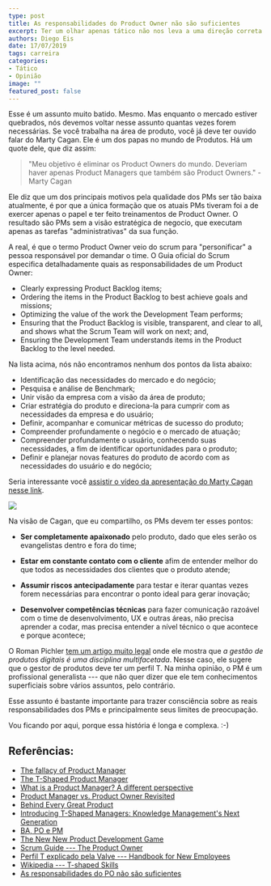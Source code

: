 ```yaml
---
type: post
title: As responsabilidades do Product Owner não são suficientes
excerpt: Ter um olhar apenas tático não nos leva a uma direção correta
authors: Diego Eis
date: 17/07/2019
tags: carreira
categories:
- Tático
- Opinião
image: ""
featured_post: false
---
```


Esse é um assunto muito batido. Mesmo. Mas enquanto o mercado estiver
quebrados, nós devemos voltar nesse assunto quantas vezes forem
necessárias. Se você trabalha na área de produto, você já deve ter
ouvido falar do Marty Cagan. Ele é um dos papas no mundo de Produtos. Há
um quote dele, que diz assim:

> "Meu objetivo é eliminar os Product Owners do mundo. Deveriam haver apenas Product Managers que também são Product Owners." - Marty Cagan

Ele diz que um dos principais motivos pela qualidade dos PMs ser tão
baixa atualmente, é por que a única formação que os atuais PMs tiveram
foi a de exercer apenas o papel e ter feito treinamentos de Product
Owner. O resultado são PMs sem a visão estratégica de negocio, que
executam apenas as tarefas "administrativas" da sua função.

A real, é que o termo Product Owner veio do scrum para "personificar" a
pessoa responsável por demandar o time. O Guia oficial do Scrum
especifica detalhadamente quais as responsabilidades de um Product
Owner:

-   Clearly expressing Product Backlog items;
-   Ordering the items in the Product Backlog to best achieve goals and
    missions;
-   Optimizing the value of the work the Development Team performs;
-   Ensuring that the Product Backlog is visible, transparent, and clear
    to all, and shows what the Scrum Team will work on next; and,
-   Ensuring the Development Team understands items in the Product
    Backlog to the level needed.


Na lista acima, nós não encontramos nenhum dos pontos da lista abaixo:

-   Identificação das necessidades do mercado e do negócio;
-   Pesquisa e análise de Benchmark;
-   Unir visão da empresa com a visão da área de produto;
-   Criar estratégia do produto e direciona-la para cumprir com as
    necessidades da empresa e do usuário;
-   Definir, acompanhar e comunicar métricas de sucesso do produto;
-   Compreender profundamente o negócio e o mercado de atuação;
-   Compreender profundamente o usuário, conhecendo suas necessidades, a
    fim de identificar oportunidades para o produto;
-   Definir e planejar novas features do produto de acordo com as
    necessidades do usuário e do negócio;

Seria interessante você [assistir o vídeo da apresentação do Marty Cagan
nesse link](https://youtu.be/tilfeZtUaB8?t=644).

[![](https://bucketeer-e05bbc84-baa3-437e-9518-adb32be77984.s3.amazonaws.com/public/images/59b41bca-dbbe-431f-acbd-ed8a5843c7da_350x195.png)](https://cdn.substack.com/image/fetch/f_auto,q_auto:good,fl_progressive:steep/https%3A%2F%2Fbucketeer-e05bbc84-baa3-437e-9518-adb32be77984.s3.amazonaws.com%2Fpublic%2Fimages%2F59b41bca-dbbe-431f-acbd-ed8a5843c7da_350x195.png)

Na visão de Cagan, que eu compartilho, os PMs devem ter esses pontos:

-   **Ser completamente apaixonado** pelo produto, dado que eles serão
    os evangelistas dentro e fora do time;

-   **Estar em constante contato com o cliente** afim de entender melhor
    do que todos as necessidades dos clientes que o produto atende;

-   **Assumir riscos antecipadamente** para testar e iterar quantas
    vezes forem necessárias para encontrar o ponto ideal para gerar
    inovação;

-   **Desenvolver competências técnicas** para fazer comunicação
    razoável com o time de desenvolvimento, UX e outras áreas, não
    precisa aprender a codar, mas precisa entender a nível técnico o que
    acontece e porque acontece;


O Roman Pichler [tem um artigo muito
legal](https://medium.com/pminsider/the-t-shaped-product-manager-c3e4587e5b84)
onde ele mostra que *a gestão de produtos digitais é uma disciplina
multifacetada*. Nesse caso, ele sugere que o gestor de produtos deve ter
um perfil T. Na minha opinião, o PM é um profissional generalista ---
que não quer dizer que ele tem conhecimentos superficiais sobre vários
assuntos, pelo contrário.

Esse assunto é bastante importante para trazer consciência sobre as
reais responsabilidades dos PMs e principalmente seus limites de
preocupação.

Vou ficando por aqui, porque essa história é longa e complexa. :-)

Referências:
------------
- [The fallacy of Product Manager](https://medium.com/unboxing-product-management/the-fallacy-of-product-management-5a51b97c7800)
- [The T-Shaped Product Manager](https://medium.com/pminsider/the-t-shaped-product-manager-c3e4587e5b84)
- [What is a Product Manager? A different perspective](https://medium.theuxblog.com/what-is-a-product-manager-a-different-perspective-b2e82a2a3801)
- [Product Manager vs. Product Owner Revisited](https://svpg.com/product-manager-vs-product-owner-revisited/)
- [Behind Every Great Product](https://svpg.com/behind-every-great-product/)
- [Introducing T-Shaped Managers: Knowledge Management's Next Generation](https://hbr.or/2001/03/introducing-t-shaped-managers-knowledge-managements-next-generation)
- [BA, PO e PM](https://www.linkedin.com/pulse/ba-po-e-pm-joaquim-torres/)
- [The New New Product Development Game](https://hbr.org/1986/01/the-new-new-product-development-game)
- [Scrum Guide --- The Product Owner](http://www.scrumguides.org/scrum-guide.html#team-po)
- [Perfil T explicado pela Valve --- Handbook for New Employees](https://steamcdn-a.akamaihd.net/apps/valve/Valve_NewEmployeeHandbook.pdf)
- [Wikipedia --- T-shaped Skills](https://en.wikipedia.org/wiki/T-shaped_skills)
- [As responsabilidades do PO não são suficientes](https://diegoeis.com/as-responsabilidades-po-nao-sao-suficientes/)
